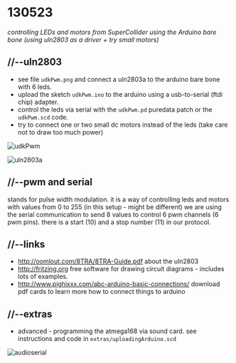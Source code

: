 130523
======

_controlling LEDs and motors from SuperCollider using the Arduino bare bone (using uln2803 as a driver + try small motors)_

//--uln2803
-----------------------
* see file `udkPwm.png` and connect a uln2803a to the arduino bare bone with 6 leds.
* upload the sketch `udkPwm.ino` to the arduino using a usb-to-serial (ftdi chip) adapter.
* control the leds via serial with the `udkPwm.pd` puredata patch or the `udkPwm.scd` code.
* try to connect one or two small dc motors instead of the leds (take care not to draw too much power)

![udkPwm](https://raw.github.com/redFrik/udk09-Bits_and_Pieces/master/udk130523/udkPwm.png)

![uln2803a](https://raw.github.com/redFrik/udk09-Bits_and_Pieces/master/udk130523/IMG_20130523_123834.jpg)

//--pwm and serial
------------------
stands for pulse width modulation. it is a way of controlling leds and motors with values from 0 to 255 (in this setup - might be different)
we are using the serial communication to send 8 values to control 6 pwm channels (6 pwm pins).  there is a start (10) and a stop number (11) in our protocol.

//--links
---------
* <http://oomlout.com/8TRA/8TRA-Guide.pdf> about the uln2803
* <http://fritzing.org> free software for drawing circuit diagrams - includes lots of examples.
* <http://www.pighixxx.com/abc-arduino-basic-connections/> download pdf cards to learn more how to connect things to arduino

//--extras
----------
* advanced - programming the atmega168 via sound card. see instructions and code in `extras/uploadingArduino.scd`

![audioserial](https://raw.github.com/redFrik/udk09-Bits_and_Pieces/master/udk130523/extras/IMG_20130523_102501.jpg)
